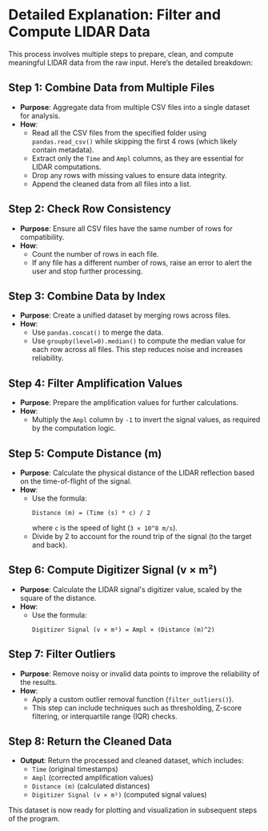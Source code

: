 # Detailed Explanation: Filter and Compute LIDAR Data

This process involves multiple steps to prepare, clean, and compute meaningful LIDAR data from the raw input. Here’s the detailed breakdown:

## Step 1: Combine Data from Multiple Files
- **Purpose**: Aggregate data from multiple CSV files into a single dataset for analysis.
- **How**:
  - Read all the CSV files from the specified folder using `pandas.read_csv()` while skipping the first 4 rows (which likely contain metadata).
  - Extract only the `Time` and `Ampl` columns, as they are essential for LIDAR computations.
  - Drop any rows with missing values to ensure data integrity.
  - Append the cleaned data from all files into a list.

## Step 2: Check Row Consistency
- **Purpose**: Ensure all CSV files have the same number of rows for compatibility.
- **How**:
  - Count the number of rows in each file.
  - If any file has a different number of rows, raise an error to alert the user and stop further processing.

## Step 3: Combine Data by Index
- **Purpose**: Create a unified dataset by merging rows across files.
- **How**:
  - Use `pandas.concat()` to merge the data.
  - Use `groupby(level=0).median()` to compute the median value for each row across all files. This step reduces noise and increases reliability.

## Step 4: Filter Amplification Values
- **Purpose**: Prepare the amplification values for further calculations.
- **How**:
  - Multiply the `Ampl` column by `-1` to invert the signal values, as required by the computation logic.

## Step 5: Compute Distance (m)
- **Purpose**: Calculate the physical distance of the LIDAR reflection based on the time-of-flight of the signal.
- **How**:
  - Use the formula: 
    ```
    Distance (m) = (Time (s) * c) / 2
    ```
    where `c` is the speed of light (`3 × 10^8 m/s`).
  - Divide by 2 to account for the round trip of the signal (to the target and back).

## Step 6: Compute Digitizer Signal (v × m²)
- **Purpose**: Calculate the LIDAR signal's digitizer value, scaled by the square of the distance.
- **How**:
  - Use the formula:
    ```
    Digitizer Signal (v × m²) = Ampl × (Distance (m)^2)
    ```

## Step 7: Filter Outliers
- **Purpose**: Remove noisy or invalid data points to improve the reliability of the results.
- **How**:
  - Apply a custom outlier removal function (`filter_outliers()`).
  - This step can include techniques such as thresholding, Z-score filtering, or interquartile range (IQR) checks.

## Step 8: Return the Cleaned Data
- **Output**: Return the processed and cleaned dataset, which includes:
  - `Time` (original timestamps)
  - `Ampl` (corrected amplification values)
  - `Distance (m)` (calculated distances)
  - `Digitizer Signal (v × m²)` (computed signal values)

This dataset is now ready for plotting and visualization in subsequent steps of the program.
